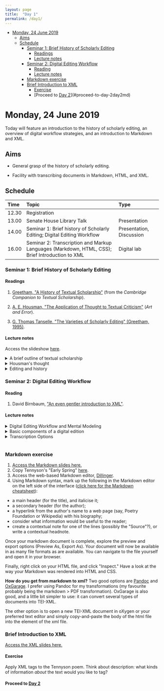 ```yaml
---
layout: page
title:  "Day 1"
permalink: /day1/
---
```

<!-- TOC depthFrom:1 depthTo:6 withLinks:1 updateOnSave:1 orderedList:0 -->

- [Monday, 24 June 2019](#monday-24-june-2019)
	- [Aims](#aims)
	- [Schedule](#schedule)
		- [Seminar 1: Brief History of Scholarly Editing](#seminar-1-brief-history-of-scholarly-editing)
			- [Readings](#readings)
			- [Lecture notes](#lecture-notes)
		- [Seminar 2: Digital Editing Workflow](#seminar-2-digital-editing-workflow)
			- [Reading](#reading)
			- [Lecture notes](#lecture-notes)
		- [Markdown exercise](#markdown-exercise)
		- [Brief Introduction to XML](#brief-introduction-to-xml)
			- [Exercise](#exercise)
			- [Proceed to [Day 2](day2.md)](#proceed-to-day-2day2md)

<!-- /TOC -->

# Monday, 24 June 2019

Today will feature an introduction to the history of scholarly editing, an overview of digital workflow strategies, and an introduction to Markdown and XML.

## Aims

- General grasp of the history of scholarly editing.

- Facility with transcribing documents in Markdown, HTML, and XML.

## Schedule

Time      | Topic  | Type    |
:---------| :----- | :------ |
12.30  | Registration |             
13.00  |  Senate House Library Talk | Presentation |
14.00 | Seminar 1: Brief history of Scholarly Editing; Digital Editing Workflow  | Presentation, Discussion  |
16.00 | Seminar 2: Transcription and Markup Languages (Markdown, HTML, CSS); Brief Introduction to XML | Digital lab |

### Seminar 1: Brief History of Scholarly Editing

#### Readings

1. [Greetham, "A History of Textual Scholarship"](../readings/greetham-history-textual-scholarship.pdf) (from the *Cambridge Companion to Textual Scholarship*).

2. [A. E. Housman, "The Application of Thought to Textual Criticism"](../readings/housman_application_of_thought.html) (*Art and Error*).

3. [G. Thomas Tanselle, "The Varieties of Scholarly Editing" (Greetham, 1995)](../readings/tanselle_varieties_of_editing.pdf).

#### Lecture notes

Access the slideshow [here](../intro-textual-editing.pdf).

<details>
  <summary>A brief outline of textual scholarship </summary>
  <br />
  <ul>
  <li><p>Peisistratus (560–527 BCE) orders the 'official' text of Homer. The primary challenge was to build a coherent text from myriad versions spoken by the rhapsodes. This could be a viable beginning of textual criticism, i.e., being aware of variance and attending to authenticity and authority (whatever those terms mean).</p></li>

  <li><p>Lycurgus (c. 390–324 BCE) arranges for single texts of Aeschylus, Sophocles, and Euripedes to be deposited into Athenian archives.</p></li>

  <li><p>The history of textual editing is a history of arguments about the meaning of terms such as authenticity and authority. It is also a record of humans grappling with the contingencies of cultural imagination, tradition, and artefacts.</p></li>

  <li><p>What is the <em>textus receptus</em>? When mistakes in a received (published) edition prevail: E.g., Falstaff "babbl'd o' green fields" (Shakespeare, <em>Henry V</em>); "soiled fish of the sea" (Melville, <em>White-Jacket</em>).</p></li>

  <li><p>284 BCE, Ptolemy Soter founded the Library of Alexandria: manuscript copying was a common practice, since all incoming ships had to declare any manuscripts in their possession. Any manuscripts declared would then be copied and deposited in libraries. Their copies were only labeled differently if they had differences.</p></li>

  <li><p>The birth of collation as an editorial practice; and dealing with analogy versus anomaly: the Alexandrians sought to emend texts that had, in their judgment, corruptions. Their practice is idealistic: the best text is not based on any actual document but rather a new document that seeks to bring out the best readings from all the extant texts.</p></li>

  <li><p>Pergamum, the other civic rival to Alexandria, switched to using parchment (animal skin) after Alexandria banished papyrus exports during a trade conflict. Generally, the Pergamanian scholars accepted the necessity of corruption and sought to identify the "best text" based on a careful examination of all surviving witnesses. The "best text" would be based on an actual historical document, rather than the Alexandrian text, which was a reconstructed text. Texts from neither of these epochs survive, but citations of them exist in medieval scholias.</p></li>

  <li><p>Descriptive Bibliography. Callimachus (c. 305–240 BCE) created the first record of Greek manuscripts, <em>Pinakes</em> (Tablets).</p></li>

  <li><p>Founding of the Palatine Library in Rome, 28 BCE; establishment of Virgil as the national poet.</p></li>

  <li><p>Late classical era: the birth of textual commentaries (Servius Honoratus on Virgil, for example). Why is this important? The textual commentaries include quotes of important works and other cultural and historical information that have been otherwise lost. Hugh Cayless offers a good primer on Servius, as well as some thoughts on digital editing, <a href="https://blogs.library.duke.edu/dcthree/2018/01/10/digital-servius/">on his blog</a>.</p></li>

  <li><p>Biblical scholarship: problems of vocalisation, accentuation, and word-division in consonantal Hebrew. Masoretic text (Hebrew and Aramaic copies, c. 7th–9th centuries CE) versus Greek Septuagint translation versus the Dead Sea Scrolls. The Old Testament is far less complicated (textually speaking) than the transmission of the Greek New Testament. New Testament (Greek) features "determined variation" (due to sectarianism in early church). Origen's 3rd-century *Hexapla* presented a parallel text. Jerome's <em>Vulgate</em>, commissioned by Pope Damascus I in the 5th century CE, was the first Latin Bible that was based on surviving witnesses: Greek translations, Hebrew Masoretic texts, Septuagint Greek mss, Origen's text, and Old Latin translations (~8000 manuscripts!).
</p></li>

<li><p>Medieval period saw a period of conservation, copying mostly religious works and trying to reconcile them, as much as possible, with classical (pagan) works. The Caroline Reformation led to a standardised script that made various European national scripts consistent––a significant portion of surviving manuscripts of classical literature is the result of copies made in monasteries with Carolingian script. Meanwhile, Constantinople's holdings of Greek manuscripts were crucial to Italian humanists' serious return to Greek study in the late fourteenth–early fifteenth century.</p></li>

<li><p>Copying work transferred from the hands of monks to those of professional scribes, often in universities. The great poet Petrarch's partial reconstruction of Livy's histories was a rigorous editorial project based on manuscript fragments in many medieval repositories. Poggio Bracciolini (1380–1459), acting as papal secretary, found manuscripts all over Europe of prominent classical thinkers. Bracciolini even invented a new humanist script that was far more clear and readable than the prevailing <em>textura</em> (i.e., gothic) script of the day. This is a good moment to reflect on the desire for humanists over time to invent inscription technologies that are consistent, readable, and shareable––a set of values very important to so-called "digital humanities" today.</p></li>

<li><p>Lorenzo Valla (1407–57), the great debunker of forgeries: the <em>Donation of Constantine</em> and the letters of Seneca and St. Paul, e.g. He also sought to emend Jerome's <em>Vulgate</em>. His edition, based on Greek and patristic texts, was published by Erasmus in 1505. Similarly, Politian (1454–94) searched for earliest recoverable version of a manuscript––this foreshadowed the genealogical method of plotting a linear path of textual transmission. Politian derived the method of <em>eliminatio codicum descriptorum</em>, the removal of "descriptive" or derived copies as witnesses to an authentic version. This led to the method (very much relevant to current practice) of <em>stemma codicum</em>, the "family tree" of textual versions.</p></li>
</ul>


<ul><li>Stemmatics: building a family tree by examining scribal errors in multiple manuscript copies. E.g. Aldine editions. Example of the Erasmus New Testament. As an example: <img src="https://christopherohge.com/stemmatics.jpg"/>(<em>Source</em>: https://chs.harvard.edu/CHS/article/display/4742.1-textual-criticism-as-applied-to-biblical-and-classical-texts)</li></ul>

<ul><li><p>Philology (<em>OED</em>):</p>

<p>1. Love of learning and literature; the branch of knowledge that deals with the historical, linguistic, interpretative, and critical aspects of literature; literary or classical scholarship. Now chiefly U.S.</p>

<p>3. The branch of knowledge that deals with the structure, historical development, and relationships of languages or language families; the historical study of the phonology and morphology of languages; historical linguistics. See also comparative philology at comparative adj. 1b.</p></li></ul>

<ul><li><p>Lachmannian method: identification and evaluation of bibliographic sources with a critical awareness. This comes out of the work of Karl Lachmann (1793–1851), whose 1850 edition of Lucretius claimed that the three extant manuscripts descended from a single archetype. Later witnesses have more errors. Interestingly, Lachmann's <em>Nibelungenlied</em> edition involved more speculation.</p></li></ul>

<ul><li><p>Johann Gottfried Eichhorn (1753–1824) and his monumental claim that there was no possibility to find or reconstruct the original or best text in biblical texts, because of all of the layers of copying and linguistic shifts (<em>Einleitung in das Alte Testament</em>, 1780–83).</p></li></ul>

<ul><li><p>Friedrich August Wolf (1759–1824) similarly argued in his <em>Prolegomena ad Homerum</em> (1795) that it would be impossible to recover Homeric texts.</p></li></ul>
</details>

<details>
  <summary>Housman's thought</summary>
  <ul>
  <li><p>Where do science and art meet? "Textual criticism is a science, and, since it comprises recension and emendation, it is also an art."</p></li>
  <li><p>A matter of reason and common sense, but also not "an exact science at all ... fluid and variable ... neither mystery nor mathematics"... It deals with human frailties---errors.</p></li>
  <li><p>Editorial problems should be treated as individuals: "must be regarded as possibly unique."</p></li>
  <li><p>Learning principles from instances:
  "P]ublic opinion is now aware that textual criticism, however repulsive, is nevertheless indispensable, and editors find that some presence of dealing with the subject is obligatory; and in these circumstances they apply, not thought, but words, to textual criticism. They get rules by rote without grasping the realities of which those rules are merely emblems, and recite them on inappropriate occasions instead of seriously thinking out each problem it arises."</p></li>
  <li><p>This is to suggest that editors should "look all facts in the face" and avoid sectarianism of thought: "This I cite as a specimen of the things which people may say if they do not think about the meaning of what they are saying, and especially as an example of the danger of dealing in generalisations. The best way to treat such pretentious inanities is to transfer them from the sphere of textual criticism, where the difference between truth and falsehood or between sense and nonsense is little regarded and seldom even perceived, into some sphere where men are obliged to use concrete and sensuous terms, which force them, however reluctantly, to think."</p></li>
  <li><p>What does he mean by sincerity of a manuscript? "When you call a MS. sincere you instantly engage on its behalf the moral sympathy of the thoughtless ... Our concern is not with the eternal destiny of the scribe, but with the temporal utility of the MS.; and a MS. is useful or the reverse in proportion to the amount of truth which it discloses or conceals, no matter what may be the causes of the disclosure or concealment."</p></li>
  <li><p>Sincerity and recension; the importance of <em>building</em>. "[E]ven the traditional rules must of course be tested by comparison with the witness of the MSS... if we build structures on our trust we are no critics."</p></li>
  <li><p>A paradox: "The MSS. are the material upon which we base our rule, and then, when we have got our rule, we turn round upon the MSS. and say that the rule, based upon them, convicts them of error. We are thus working in a circle, that is a fact which there is no denying; but, as Lachmann says, the task of the critic is just this, to tread that circle deftly and warily"</p></li>
  <li><p>"To be a textual critic requires aptitude for thinking and willingness to think; and though it also requires other things, those things are supplements and cannot be substitutes. Knowledge is good, method is good, but one thing beyond all others is necessary; and that is to have a head, not a pumpkin, on your shoulders and brains, not pudding, in your head."</p></li>
</ul>
</details>



<details>
  <summary>Editing and history</summary> <!-- fill in more here -->
  <ul>
  <li><p>Interplay between "science" or "scholarship" and "criticism"; the problem of *scientism*.</p></li>
  <li><p>An act of historical scholarship which requires an answer to this question: "What role do judgment and evaluation play in reconstructing the past?" (Tanselle, 10).</p></li>
  <li><p>Texts of <strong>documents</strong> v. text of <strong>works</strong>.</p></li>
  <li><p>Is editing historical or ahistorical?</p></li>
  <li><p>Yuval Noah Harari: history is not the study of the past; it is the study of change.</p></li>
  <li><p>The role of the editor; the old distinction between lower and higher criticism. Does the reading text matter to interpretation?</p></li>
</ul>
</details>


### Seminar 2: Digital Editing Workflow

#### Reading

1. David Birnbaum, ["An even gentler introduction to XML"](http://dh.obdurodon.org/what-is-xml.xhtml).

#### Lecture notes

<details>
  <summary>Digital Editing Workflow and Mental Modeling</summary>
  <p>

If you are interested in creating a digital edition, there are two questions that you must ponder at length before proceeding:

1. What do the documents require? Are you working with manuscripts or print texts (or a mixture of both)?

2. What are your editorial principles? Based on those principle, what is the text model, why are you making it, and what will it be used for?

3. What is the workflow?

The answer to (1) will vary quite a bit, depending on your documents, and what kind of edition you would like to produce. We will continue to investigate options to (1) as we move through the course this week.

The answer to (2) is a little more straightforward. Since we are concerned with "digital" editing, we need to think in terms of an appropriate computational pipeline.

</p>
</details>

<details>
<summary>Basic components of a digital edition</summary>
<ul>
<li>
<p>Source file(s) of transcribed text and metadata encoded in an open source, machine readable format (Markdown, HTML, XML, JSON). The most thorough, and semantically rich, encoding practice is the Text Encoding Initiative (TEI) standards of XML, but it's not necessary.</p>
</li>
<li>
<p>Files that parse (i.e., read) and transform the encoded documents for viewing. Typically these will be XSLT or XQuery or (less common) Python files.</p></li>
<li><p>The edition, as transformed by the former, in HTML.</p>
<p>Files for styling the edition's html interface (CSS, JavaScript)</p></li>
</ul>
</details>

<details>
  <summary>Transcription Options</summary>
  <p>

You must start with a flexible text editor. By flexible I mean an editor that is amenable to Web publishing, and uses non-proprietary open source formatting. Many editors have used proprietary word processors to transcribe their editorial material. While that has some virtues (control of type-setting features, to name one), it presents a lot of problems if you are trying to optimise your workflow. E.g., if you transcribe an edition in Microsoft Word, you would have to transform that document (and all of its attendant proprietary code) into XML or HTML in order to make it work as a digital edition on the Web.</p>

<p>For us, the common understanding is that machine-readable documents in HTML or XML should be our edition files of record. From there, all kinds of transformations are possible, including making printer's copy for a book. Ideally, all documents would be transcribed in TEI XML from the beginning, but for a variety of reasons that is not always practicable.</p>

<p>First we will look at the most basic of transcription methods: Markdown. This is lightweight web authoring at its best.

</p>
</details>

<br />

### Markdown exercise

1. [Access the Markdown slides here.](../Intro-to-markup.pdf)
2. Copy Tennyson's "Early Spring" [here](https://www.poemhunter.com/poem/early-spring-8/).
3. Access the web-based Markdown editor, [Dillinger](https://dillinger.io/).
4. Using Markdown syntax, mark up the following in the Markdown editor on the left side of the interface ([click here for the Markdown cheatsheet](https://www.markdownguide.org/cheat-sheet/)):

  - a main header (for the title), and italicise it;
  - a secondary header (for the author);
  - a hyperlink from the author's name to a web page (say, Poetry Foundation or Wikipedia) with his biography;
  -  consider what information would be useful to the reader;
  - create a contextual note for one of the lines (possibly the "Source"?), or write a contextual headnote.

Once your markdown document is complete, explore the preview and export options (Preview As, Export As). Your document will now be available in as many file formats as are available. You can navigate to the file yourself and open it in your browser.

Finally, right click on your HTML file, and click "Inspect." Have a look at the way your Markdown was rendered into HTML and CSS.

**How do you get from markdown to xml?** Two good options are [Pandoc](https://pandoc.org/) and [OxGarage](http://www.tei-c.org/oxgarage/). I prefer using Pandoc for my transformations (my favourite probably being the markdown > PDF transformation). OxGarage is also good, and a little bit simpler to use: it can convert several types of documents into TEI-XML.

The other option is to open a new TEI-XML document in oXygen or your preferred text editor and simply copy-and-paste the body of the html file into the <body> element of the xml file.

### Brief Introduction to XML

[Access the XML slides here.](https://christopherohge.com/XML-intro_LRBS.pdf)

#### Exercise

Apply XML tags to the Tennyson poem. Think about description: what kinds of information *about* the text would you like to tag?

#### Proceed to [Day 2](3.day2.md)
